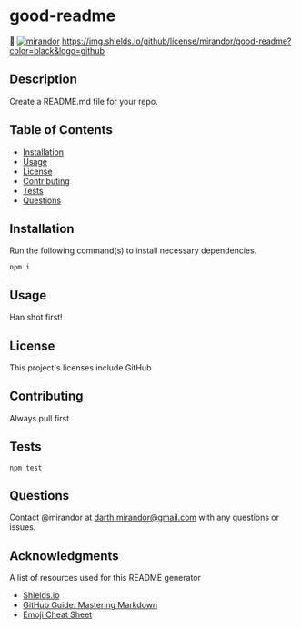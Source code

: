 
# good-readme
:vampire: 
[![mirandor](https://img.shields.io/badge/GitHub-mirandor-black?logo=github&style=flat-square)](https://github.com/Mirandor/good-readme)
https://img.shields.io/github/license/mirandor/good-readme?color=black&logo=github
## Description
Create a README.md file for your repo.

## Table of Contents
* [Installation](#installation)
* [Usage](#usage)
* [License](#license)
* [Contributing](#contributing)
* [Tests](#tests)
* [Questions](#questions)

## Installation
Run the following command(s) to install necessary dependencies.
````
npm i
````

## Usage
Han shot first!

## License
This project's licenses include GitHub

## Contributing
Always pull first

## Tests
````
npm test
````

## Questions
Contact @mirandor at <darth.mirandor@gmail.com> with any questions or issues.

## Acknowledgments
A list of resources used for this README generator
* [Shields.io](https://shields.io/)
* [GitHub Guide: Mastering Markdown](https://guides.github.com/features/mastering-markdown/)
* [Emoji Cheat Sheet](https://github.com/ikatyang/emoji-cheat-sheet/blob/master/README.md)
